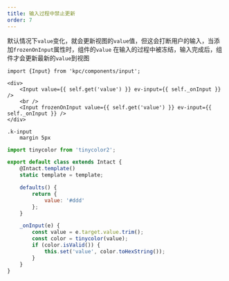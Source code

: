 ```yaml
---
title: 输入过程中禁止更新
order: 7
---
```


默认情况下`value`变化，就会更新视图的`value`值，但这会打断用户的输入，当添加`frozenOnInput`属性时，组件的`value`
在输入的过程中被冻结，输入完成后，组件才会更新最新的`value`到视图

```vdt
import {Input} from 'kpc/components/input';

<div>
    <Input value={{ self.get('value') }} ev-input={{ self._onInput }} />
    <br />
    <Input frozenOnInput value={{ self.get('value') }} ev-input={{ self._onInput }} />
</div>
```

```styl
.k-input
    margin 5px
```

```js
import tinycolor from 'tinycolor2';

export default class extends Intact {
    @Intact.template()
    static template = template;

    defaults() {
        return {
            value: '#ddd'
        };
    }

    _onInput(e) {
        const value = e.target.value.trim();
        const color = tinycolor(value);
        if (color.isValid()) {
            this.set('value', color.toHexString());
        }
    }
}
```

